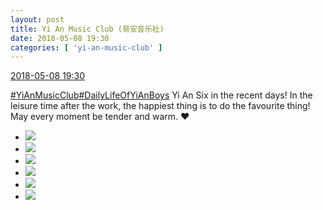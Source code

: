```yaml
---
layout: post
title: Yi An Music Club (易安音乐社)
date: 2018-05-08 19:30
categories: [ 'yi-an-music-club' ]
---
```


<div class="weibo-info">
  <a href="https://weibo.com/6094546964/GfJcCeKDj">2018-05-08 19:30</a>
</div>

[#YiAnMusicClub](https://weibo.com/p/100808beae2e3e05b17b64f63ebedca39f19b2/super_index)[#DailyLifeOfYiAnBoys](https://weibo.com/p/100808bf13d14673176f6dffac5481debd621e) Yi An Six in the recent days! In the leisure time after the work, the happiest thing is to do the favourite thing! May every moment be tender and warm. ❤️

<!-- more -->

<ul class="weibo-pic-list-2">
  <li class="weibo-pic">
    <a href="https://wx2.sinaimg.cn/mw690/006Es64Aly1fr45qxa48aj31jk2bcqv5.jpg"><img src="https://wx2.sinaimg.cn/thumb150/006Es64Aly1fr45qxa48aj31jk2bcqv5.jpg"/></a>
  </li>
  <li class="weibo-pic">
    <a href="https://wx4.sinaimg.cn/mw690/006Es64Aly1fr45qn0wlzj32bc1jke81.jpg"><img src="https://wx4.sinaimg.cn/thumb150/006Es64Aly1fr45qn0wlzj32bc1jke81.jpg"/></a>
  </li>
  <li class="weibo-pic">
    <a href="https://wx2.sinaimg.cn/mw690/006Es64Aly1fr45qparl4j32bc1jkqv5.jpg"><img src="https://wx2.sinaimg.cn/thumb150/006Es64Aly1fr45qparl4j32bc1jkqv5.jpg"/></a>
  </li>
  <li class="weibo-pic">
    <a href="https://wx3.sinaimg.cn/mw690/006Es64Aly1fr45r0uq6lj31111jkb2a.jpg"><img src="https://wx3.sinaimg.cn/thumb150/006Es64Aly1fr45r0uq6lj31111jkb2a.jpg"/></a>
  </li>
  <li class="weibo-pic">
    <a href="https://wx2.sinaimg.cn/mw690/006Es64Aly1fr45ql1bzrj31111jknhp.jpg"><img src="https://wx2.sinaimg.cn/thumb150/006Es64Aly1fr45ql1bzrj31111jknhp.jpg"/></a>
  </li>
  <li class="weibo-pic">
    <a href="https://wx3.sinaimg.cn/mw690/006Es64Aly1fr45qv0unpj32bc1jke86.jpg"><img src="https://wx3.sinaimg.cn/thumb150/006Es64Aly1fr45qv0unpj32bc1jke86.jpg"/></a>
  </li>
</ul>
